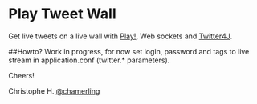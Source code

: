 # Play Tweet Wall
Get live tweets on a live wall with [Play!](http://playframework.org/), Web sockets and [Twitter4J](http://twitter4j.org/ "Twitter4J - A Java library for the Twitter API").

##Howto?
Work in progress, for now set login, password and tags to live stream in application.conf (twitter.* parameters).

Cheers!

Christophe H.
[@chamerling](http://twitter.com/chamerling)